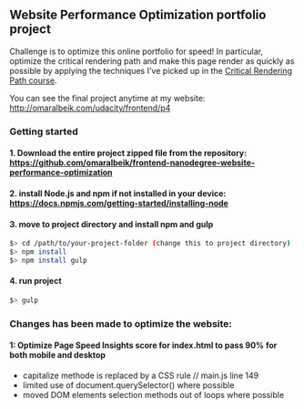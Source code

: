 ## Website Performance Optimization portfolio project

Challenge is to optimize this online portfolio for speed! In particular, optimize the critical rendering path and make this page render as quickly as possible by applying the techniques I've picked up in the [Critical Rendering Path course](https://www.udacity.com/course/ud884).

You can see the final project anytime at my website:
http://omaralbeik.com/udacity/frontend/p4


### Getting started
#### 1. Download the entire project zipped file from the repository: https://github.com/omaralbeik/frontend-nanodegree-website-performance-optimization

#### 2. install Node.js and npm if not installed in your device: https://docs.npmjs.com/getting-started/installing-node

#### 3. move to project directory and install npm and gulp

  ``` bash
  $> cd /path/to/your-project-folder (change this to project directory)
  $> npm install
  $> npm install gulp
  ```

#### 4. run project

  ``` bash
  $> gulp
  ```

### Changes has been made to optimize the website:
#### 1: Optimize Page Speed Insights score for index.html to pass 90% for both mobile and desktop
- capitalize methode is replaced by a CSS rule // main.js line 149
- limited use of document.querySelector() where possible
- moved DOM elements selection methods out of loops where possible
